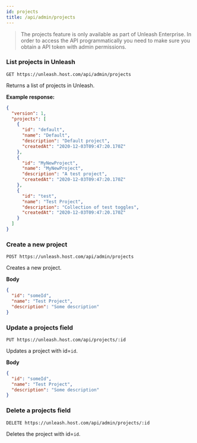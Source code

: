 ```yaml
---
id: projects
title: /api/admin/projects
---
```


> The projects feature is only available as part of Unleash Enterprise. In order to access the API programmatically you need to make sure you obtain a API token with admin permissions.

### List projects in Unleash

`GET https://unleash.host.com/api/admin/projects`

Returns a list of projects in Unleash.

**Example response:**

```json
{
  "version": 1,
  "projects": [
    {
      "id": "default",
      "name": "Default",
      "description": "Default project",
      "createdAt": "2020-12-03T09:47:20.170Z"
    },
    {
      "id": "MyNewProject",
      "name": "MyNewProject",
      "description": "A test project",
      "createdAt": "2020-12-03T09:47:20.170Z"
    },
    {
      "id": "test",
      "name": "Test Project",
      "description": "Collection of test toggles",
      "createdAt": "2020-12-03T09:47:20.170Z"
    }
  ]
}
```

### Create a new project

`POST https://unleash.host.com/api/admin/projects`

Creates a new project.

**Body**

```json
{
  "id": "someId",
  "name": "Test Project",
  "description": "Some description"
}
```

### Update a projects field

`PUT https://unleash.host.com/api/projects/:id`

Updates a project with id=`id`.

**Body**

```json
{
  "id": "someId",
  "name": "Test Project",
  "description": "Some description"
}
```

### Delete a projects field

`DELETE https://unleash.host.com/api/admin/projects/:id`

Deletes the project with id=`id`.
